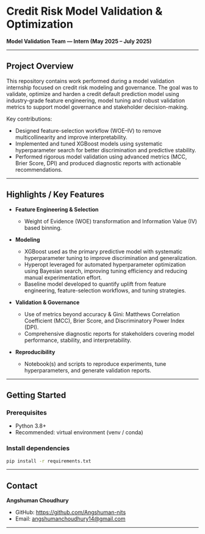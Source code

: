 
# Credit Risk Model Validation & Optimization  
**Model Validation Team — Intern (May 2025 – July 2025)**

---

## Project Overview
This repository contains work performed during a model validation internship focused on credit risk modeling and governance. The goal was to validate, optimize and harden a credit default prediction model using industry-grade feature engineering, model tuning and robust validation metrics to support model governance and stakeholder decision-making.

Key contributions:
- Designed feature-selection workflow (WOE–IV) to remove multicollinearity and improve interpretability.  
- Implemented and tuned XGBoost models using systematic hyperparameter search for better discrimination and predictive stability.  
- Performed rigorous model validation using advanced metrics (MCC, Brier Score, DPI) and produced diagnostic reports with actionable recommendations.

---

## Highlights / Key Features
- **Feature Engineering & Selection**
  - Weight of Evidence (WOE) transformation and Information Value (IV) based binning.
  
- **Modeling**
  - XGBoost used as the primary predictive model with systematic hyperparameter tuning to improve discrimination and generalization.
  - Hyperopt leveraged for automated hyperparameter optimization using Bayesian search, improving tuning efficiency and reducing manual experimentation effort.
  - Baseline model developed to quantify uplift from feature engineering, feature-selection workflows, and tuning strategies.
    
- **Validation & Governance**
  - Use of metrics beyond accuracy & Gini: Matthews Correlation Coefficient (MCC), Brier Score, and Discriminatory Power Index (DPI).
  - Comprehensive diagnostic reports for stakeholders covering model performance, stability, and interpretability.
- **Reproducibility**
  - Notebook(s) and scripts to reproduce experiments, tune hyperparameters, and generate validation reports.

---

## Getting Started

### Prerequisites
- Python 3.8+  
- Recommended: virtual environment (venv / conda)

### Install dependencies
```bash
pip install -r requirements.txt
```

---

## Contact
**Angshuman Choudhury**  
- GitHub: https://github.com/Angshuman-nits  
- Email: angshumanchoudhury14@gmail.com

---
